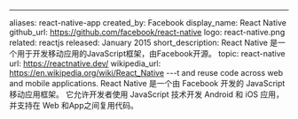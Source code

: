 ---
aliases: react-native-app
created_by: Facebook
display_name: React Native
github_url: https://github.com/facebook/react-native
logo: react-native.png
related: reactjs
released: January 2015
short_description: React Native 是一个用于开发移动应用的JavaScript框架，由Facebook开源。
topic: react-native
url: https://reactnative.dev/
wikipedia_url: https://en.wikipedia.org/wiki/React_Native
---t and reuse code across web and mobile applications.
React Native 是一个由 Facebook 开发的 JavaScript 移动应用框架。
它允许开发者使用 JavaScript 技术开发 Android 和 iOS 应用，并支持在 Web 和App之间复用代码。